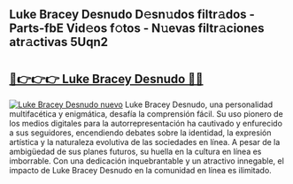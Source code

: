 ## Luke Bracey Desnudo D𝚎sn𝚞dos filtr𝚊dos - Parts-fbE Vid𝚎os f𝚘tos - N𝚞evas filtr𝚊ciones atr𝚊ctivas 5Uqn2

# <h2><a href="http://mb8k6e.tromn.icu/?c=Luke+Bracey+Desnudo">🔗👉👉👉 Luke Bracey Desnudo 🔗🔗</a></h2>

[![Luke Bracey Desnudo nuevo](https://i.imgur.com/pEAQMta.gif)](http://mb8k6e.tromn.icu/?c=Luke+Bracey+Desnudo)
Luke Bracey Desnudo, una personalidad multifacética y enigmática, desafía la comprensión fácil. Su uso pionero de los medios digitales para la autorrepresentación ha cautivado y enfurecido a sus seguidores, encendiendo debates sobre la identidad, la expresión artística y la naturaleza evolutiva de las sociedades en línea. A pesar de la ambigüedad de sus planes futuros, su huella en la cultura en línea es imborrable. Con una dedicación inquebrantable y un atractivo innegable, el impacto de Luke Bracey Desnudo en la comunidad en línea es ilimitado.
